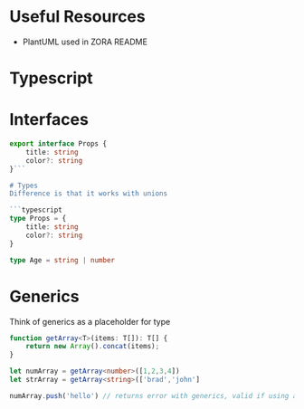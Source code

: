 # Useful Resources
- PlantUML used in ZORA README
# Typescript

# Interfaces 

```typescript
export interface Props {
	title: string
	color?: string
}```

# Types
Difference is that it works with unions

```typescript
type Props = {
	title: string
	color?: string
}

type Age = string | number
```

# Generics
Think of generics as a placeholder for type

```typescript
function getArray<T>(items: T[]): T[] {
	return new Array().concat(items);
}

let numArray = getArray<number>([1,2,3,4])
let strArray = getArray<string>(['brad','john']

numArray.push('hello') // returns error with generics, valid if using any
```

